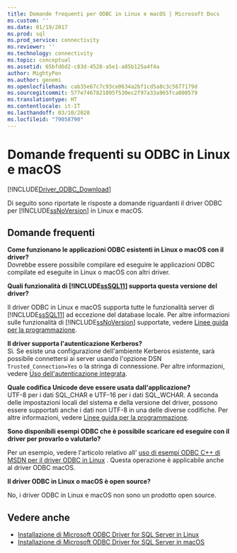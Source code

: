 ```yaml
---
title: Domande frequenti per ODBC in Linux e macOS | Microsoft Docs
ms.custom: ''
ms.date: 01/19/2017
ms.prod: sql
ms.prod_service: connectivity
ms.reviewer: ''
ms.technology: connectivity
ms.topic: conceptual
ms.assetid: 65bfd6d2-c83d-4528-a5e1-a85b125a4f4a
author: MightyPen
ms.author: genemi
ms.openlocfilehash: cab35e67c7c93ce0634a2bf1cd5a8c3c5677179d
ms.sourcegitcommit: 577e7467821895f530ec2f97a33a965fca808579
ms.translationtype: HT
ms.contentlocale: it-IT
ms.lasthandoff: 03/10/2020
ms.locfileid: "79058790"
---
```

# <a name="frequently-asked-questions-faq-for-odbc-linux-and-macos"></a>Domande frequenti su ODBC in Linux e macOS
[!INCLUDE[Driver_ODBC_Download](../../../includes/driver_odbc_download.md)]

Di seguito sono riportate le risposte a domande riguardanti il driver ODBC per [!INCLUDE[ssNoVersion](../../../includes/ssnoversion-md.md)] in Linux e macOS.
  
## <a name="frequently-asked-questions"></a>Domande frequenti

**Come funzionano le applicazioni ODBC esistenti in Linux o macOS con il driver?**  
Dovrebbe essere possibile compilare ed eseguire le applicazioni ODBC compilate ed eseguite in Linux o macOS con altri driver. 
  
**Quali funzionalità di [!INCLUDE[ssSQL11](../../../includes/sssql11-md.md)] supporta questa versione del driver?**

Il driver ODBC in Linux e macOS supporta tutte le funzionalità server di [!INCLUDE[ssSQL11](../../../includes/sssql11-md.md)] ad eccezione del database locale. Per altre informazioni sulle funzionalità di [!INCLUDE[ssNoVersion](../../../includes/ssnoversion-md.md)] supportate, vedere [Linee guida per la programmazione](../../../connect/odbc/linux-mac/programming-guidelines.md).  
  
**Il driver supporta l'autenticazione Kerberos?**  
Sì. Se esiste una configurazione dell'ambiente Kerberos esistente, sarà possibile connettersi ai server usando l'opzione DSN `Trusted_Connection=Yes` o la stringa di connessione. Per altre informazioni, vedere [Uso dell'autenticazione integrata](../../../connect/odbc/linux-mac/using-integrated-authentication.md).  
  
**Quale codifica Unicode deve essere usata dall'applicazione?**  
UTF-8 per i dati SQL_CHAR e UTF-16 per i dati SQL_WCHAR. A seconda delle impostazioni locali del sistema e della versione del driver, possono essere supportati anche i dati non UTF-8 in una delle diverse codifiche. Per altre informazioni, vedere [Linee guida per la programmazione](../../../connect/odbc/linux-mac/programming-guidelines.md).

**Sono disponibili esempi ODBC che è possibile scaricare ed eseguire con il driver per provarlo o valutarlo?**

Per un esempio, vedere l'articolo relativo all' [uso di esempi ODBC C++ di MSDN per il driver ODBC in Linux](https://blogs.msdn.com/b/sqlblog/archive/2012/01/26/use-existing-msdn-c-odbc-samples-for-microsoft-linux-odbc-driver.aspx) . Questa operazione è applicabile anche al driver ODBC macOS. 

**Il driver ODBC in Linux o macOS è open source?**

No, i driver ODBC in Linux e macOS non sono un prodotto open source.  

## <a name="see-also"></a>Vedere anche

- [Installazione di Microsoft ODBC Driver for SQL Server in Linux](../../../connect/odbc/linux-mac/installing-the-microsoft-odbc-driver-for-sql-server.md)
- [Installazione di Microsoft ODBC Driver for SQL Server in macOS](../../../connect/odbc/linux-mac/install-microsoft-odbc-driver-sql-server-macos.md)
